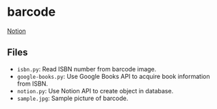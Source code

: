 # barcode

[Notion](https://www.notion.so/naos0919/a878e3220f7247699aabd8bc270e8c64?pvs=4)

## Files
- `isbn.py`: Read ISBN number from barcode image.
- `google-books.py`: Use Google Books API to acquire book information from ISBN.
- `notion.py`: Use Notion API to create object in database.
- `sample.jpg`: Sample picture of barcode.